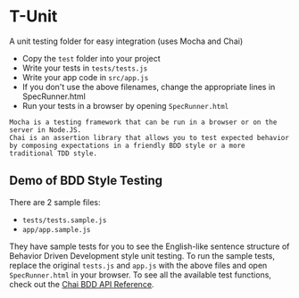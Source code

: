 # T-Unit
A unit testing folder for easy integration (uses Mocha and Chai)

* Copy the `test` folder into your project
* Write your tests in `tests/tests.js`
* Write your app code in `src/app.js`
* If you don't use the above filenames, change the appropriate lines in SpecRunner.html
* Run your tests in a browser by opening `SpecRunner.html`

```
Mocha is a testing framework that can be run in a browser or on the server in Node.JS.
Chai is an assertion library that allows you to test expected behavior
by composing expectations in a friendly BDD style or a more traditional TDD style.
```

## Demo of BDD Style Testing
There are 2 sample files:
 - `tests/tests.sample.js`
 - `app/app.sample.js`

They have sample tests for you to see the English-like sentence structure of Behavior Driven Development style unit testing. To run the sample tests, replace the original `tests.js` and `app.js` with the above files and open `SpecRunner.html` in your browser. To see all the available test functions, check out the [Chai BDD API Reference](http://chaijs.com/api/bdd/).